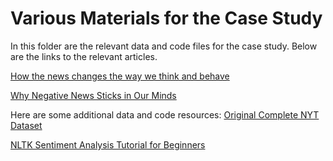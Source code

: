 # Various Materials for the Case Study
In this folder are the relevant data and code files for the case study. Below are the links to the relevant articles.

[How the news changes the way we think and behave](https://www.bbc.com/future/article/20200512-how-the-news-changes-the-way-we-think-and-behave)

[Why Negative News Sticks in Our Minds](https://www.chicagobooth.edu/review/why-negative-news-sticks-our-minds)

Here are some additional data and code resources:
[Original Complete NYT Dataset](https://www.kaggle.com/datasets/aryansingh0909/nyt-articles-21m-2000-present)

[NLTK Sentiment Analysis Tutorial for Beginners](https://www.datacamp.com/tutorial/text-analytics-beginners-nltk)
